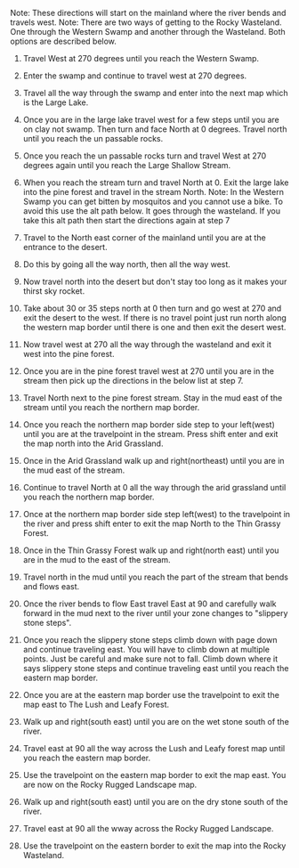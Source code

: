 Note: These directions will start on the mainland where the river bends and travels west.
Note: There are two ways of getting to the Rocky Wasteland. One through the Western Swamp and another through the Wasteland. Both options are described below.
1. Travel West at 270 degrees until you reach the Western Swamp.
2. Enter the swamp and continue to travel west at 270 degrees.
3. Travel all the way through the swamp and enter into the next map which is the Large Lake.
4. Once you are in the large lake travel west for a few steps until you are on clay not swamp. Then turn and face North at 0 degrees. Travel north until you reach the un passable rocks.
5. Once you reach the un passable rocks turn and travel West at 270 degrees again until you reach the Large Shallow Stream.
6. When you reach the stream turn and travel North at 0. Exit the large lake into the pine forest and travel in the stream North.
Note: In the Western Swamp you can get bitten by mosquitos and you cannot use a bike. To avoid this use the alt path below. It goes through the wasteland. If you take this alt path then start the directions again at step 7
1. Travel to the North east corner of the mainland until you are at the entrance to the desert.
2. Do this by going all the way north, then all the way west.
3. Now travel north into the desert but don't stay too long as it makes your thirst sky rocket.
4. Take about 30 or 35 steps north at 0 then turn and go west at 270 and exit the desert to the west. If there is no travel point just run north along the western map border until there is one and then exit the desert west.
5. Now travel west at 270 all the way through the wasteland and exit it west into the pine forest.
6. Once you are in the pine forest travel west at 270 until you are in the stream then pick up the directions in the below list at step 7.

7. Travel North next to the pine forest stream. Stay in the mud east of the stream until you reach the northern map border.
8. Once you reach the northern map border side step to your left(west) until you are at the travelpoint in the stream. Press shift enter and exit the map north into the Arid Grassland.
9. Once in the Arid Grassland walk up and right(northeast) until you are in the mud east of the stream.
10. Continue to travel North at 0 all the way through the arid grassland until you reach the northern map border.
11. Once at the northern map border side step left(west) to the travelpoint in the river and press shift enter to exit the map North to the Thin Grassy Forest.
12. Once in the Thin Grassy Forest walk up and right(north east) until you are in the mud to the east of the stream.
13. Travel north in the mud until you reach the part of the stream that bends and flows east.
14. Once the river bends to flow East travel East at 90 and carefully walk forward in the mud next to the river until your zone changes to "slippery stone steps".
15. Once you reach the slippery stone steps climb down with page down and continue traveling east. You will have to climb down at multiple points. Just be careful and make sure not to fall. Climb down where it says slippery stone steps and continue traveling east until you reach the eastern map border.
16. Once you are at the eastern map border use the travelpoint to exit the map east to The Lush and Leafy Forest.
17. Walk up and right(south east) until you are on the wet stone south of the river.
18. Travel east at 90 all the way across the Lush and Leafy forest map until you reach the eastern map border.
19. Use the travelpoint on the eastern map border to exit the map east. You are now on the Rocky Rugged Landscape map.
20. Walk up and right(south east) until you are on the dry stone south of the river.
21. Travel east at 90 all the wway across the Rocky Rugged Landscape.
22. Use the travelpoint on the eastern border to exit the map into the Rocky Wasteland.